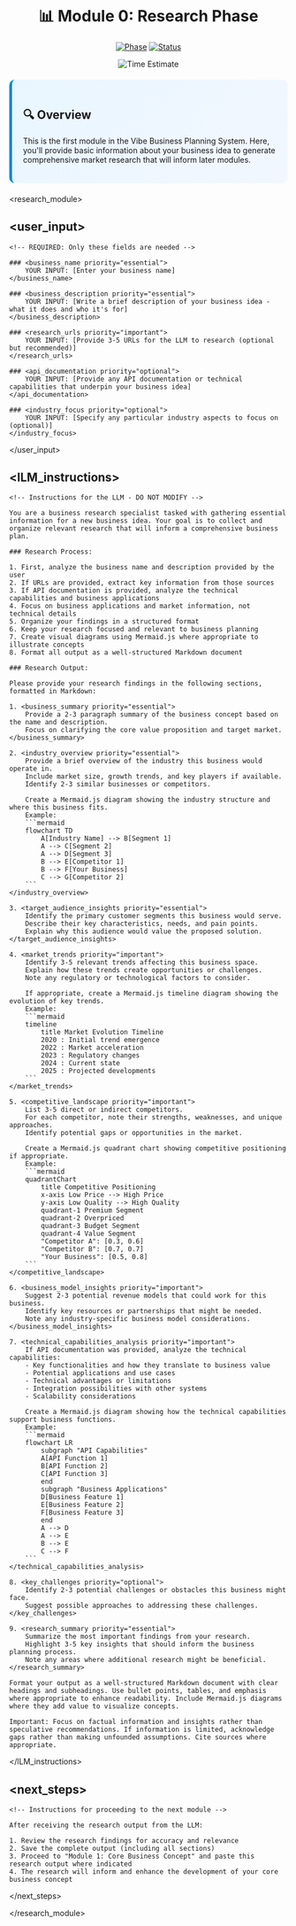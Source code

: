 <div align="center">

# 📊 Module 0: Research Phase

[![Phase](https://img.shields.io/badge/Phase-Research-5BCEFA?style=for-the-badge)](https://github.com/fenago/VibeBusinessPlanning)
[![Status](https://img.shields.io/badge/Status-Ready_For_Input-22C55E?style=for-the-badge)](https://github.com/fenago/VibeBusinessPlanning)

<img src="https://img.shields.io/badge/Estimated_Time-45_Minutes-F5A9B8?style=flat-square" alt="Time Estimate">

</div>

<div style="background: linear-gradient(135deg, #E9F6FF 0%, #F2F7FF 100%); padding: 20px; border-radius: 10px; margin: 20px 0; border-left: 5px solid #0288D1;">

## 🔍 Overview
This is the first module in the Vibe Business Planning System. Here, you'll provide basic information about your business idea to generate comprehensive market research that will inform later modules.

</div>

<!-- 
INSTRUCTIONS FOR USER:
1. This is the first file in a 5-part modular business idea development system
2. Fill in ONLY the business name and description below
3. Provide any URLs or resources you want the LLM to research
4. Submit this template to an LLM (like Manus or Claude)
5. Save the output to use as input for Module 1
-->

<research_module>

## <user_input>
    <!-- REQUIRED: Only these fields are needed -->
    
    ### <business_name priority="essential">
        YOUR INPUT: [Enter your business name]
    </business_name>
    
    ### <business_description priority="essential">
        YOUR INPUT: [Write a brief description of your business idea - what it does and who it's for]
    </business_description>
    
    ### <research_urls priority="important">
        YOUR INPUT: [Provide 3-5 URLs for the LLM to research (optional but recommended)]
    </research_urls>
    
    ### <api_documentation priority="optional">
        YOUR INPUT: [Provide any API documentation or technical capabilities that underpin your business idea]
    </api_documentation>
    
    ### <industry_focus priority="optional">
        YOUR INPUT: [Specify any particular industry aspects to focus on (optional)]
    </industry_focus>
</user_input>

## <lLM_instructions>
    <!-- Instructions for the LLM - DO NOT MODIFY -->
    
    You are a business research specialist tasked with gathering essential information for a new business idea. Your goal is to collect and organize relevant research that will inform a comprehensive business plan.
    
    ### Research Process:
    
    1. First, analyze the business name and description provided by the user
    2. If URLs are provided, extract key information from those sources
    3. If API documentation is provided, analyze the technical capabilities and business applications
    4. Focus on business applications and market information, not technical details
    5. Organize your findings in a structured format
    6. Keep your research focused and relevant to business planning
    7. Create visual diagrams using Mermaid.js where appropriate to illustrate concepts
    8. Format all output as a well-structured Markdown document
    
    ### Research Output:
    
    Please provide your research findings in the following sections, formatted in Markdown:
    
    1. <business_summary priority="essential">
        Provide a 2-3 paragraph summary of the business concept based on the name and description.
        Focus on clarifying the core value proposition and target market.
    </business_summary>
    
    2. <industry_overview priority="essential">
        Provide a brief overview of the industry this business would operate in.
        Include market size, growth trends, and key players if available.
        Identify 2-3 similar businesses or competitors.
        
        Create a Mermaid.js diagram showing the industry structure and where this business fits.
        Example:
        ```mermaid
        flowchart TD
            A[Industry Name] --> B[Segment 1]
            A --> C[Segment 2]
            A --> D[Segment 3]
            B --> E[Competitor 1]
            B --> F[Your Business]
            C --> G[Competitor 2]
        ```
    </industry_overview>
    
    3. <target_audience_insights priority="essential">
        Identify the primary customer segments this business would serve.
        Describe their key characteristics, needs, and pain points.
        Explain why this audience would value the proposed solution.
    </target_audience_insights>
    
    4. <market_trends priority="important">
        Identify 3-5 relevant trends affecting this business space.
        Explain how these trends create opportunities or challenges.
        Note any regulatory or technological factors to consider.
        
        If appropriate, create a Mermaid.js timeline diagram showing the evolution of key trends.
        Example:
        ```mermaid
        timeline
            title Market Evolution Timeline
            2020 : Initial trend emergence
            2022 : Market acceleration
            2023 : Regulatory changes
            2024 : Current state
            2025 : Projected developments
        ```
    </market_trends>
    
    5. <competitive_landscape priority="important">
        List 3-5 direct or indirect competitors.
        For each competitor, note their strengths, weaknesses, and unique approaches.
        Identify potential gaps or opportunities in the market.
        
        Create a Mermaid.js quadrant chart showing competitive positioning if appropriate.
        Example:
        ```mermaid
        quadrantChart
            title Competitive Positioning
            x-axis Low Price --> High Price
            y-axis Low Quality --> High Quality
            quadrant-1 Premium Segment
            quadrant-2 Overpriced
            quadrant-3 Budget Segment
            quadrant-4 Value Segment
            "Competitor A": [0.3, 0.6]
            "Competitor B": [0.7, 0.7]
            "Your Business": [0.5, 0.8]
        ```
    </competitive_landscape>
    
    6. <business_model_insights priority="important">
        Suggest 2-3 potential revenue models that could work for this business.
        Identify key resources or partnerships that might be needed.
        Note any industry-specific business model considerations.
    </business_model_insights>
    
    7. <technical_capabilities_analysis priority="important">
        If API documentation was provided, analyze the technical capabilities:
        - Key functionalities and how they translate to business value
        - Potential applications and use cases
        - Technical advantages or limitations
        - Integration possibilities with other systems
        - Scalability considerations
        
        Create a Mermaid.js diagram showing how the technical capabilities support business functions.
        Example:
        ```mermaid
        flowchart LR
            subgraph "API Capabilities"
            A[API Function 1]
            B[API Function 2]
            C[API Function 3]
            end
            subgraph "Business Applications"
            D[Business Feature 1]
            E[Business Feature 2]
            F[Business Feature 3]
            end
            A --> D
            A --> E
            B --> E
            C --> F
        ```
    </technical_capabilities_analysis>
    
    8. <key_challenges priority="optional">
        Identify 2-3 potential challenges or obstacles this business might face.
        Suggest possible approaches to addressing these challenges.
    </key_challenges>
    
    9. <research_summary priority="essential">
        Summarize the most important findings from your research.
        Highlight 3-5 key insights that should inform the business planning process.
        Note any areas where additional research might be beneficial.
    </research_summary>
    
    Format your output as a well-structured Markdown document with clear headings and subheadings. Use bullet points, tables, and emphasis where appropriate to enhance readability. Include Mermaid.js diagrams where they add value to visualize concepts.
    
    Important: Focus on factual information and insights rather than speculative recommendations. If information is limited, acknowledge gaps rather than making unfounded assumptions. Cite sources where appropriate.
</lLM_instructions>

## <next_steps>
    <!-- Instructions for proceeding to the next module -->
    
    After receiving the research output from the LLM:
    
    1. Review the research findings for accuracy and relevance
    2. Save the complete output (including all sections)
    3. Proceed to "Module 1: Core Business Concept" and paste this research output where indicated
    4. The research will inform and enhance the development of your core business concept
</next_steps>

</research_module>
